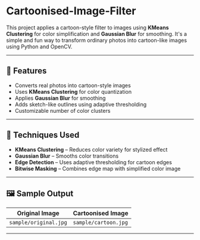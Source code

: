 # Cartoonised-Image-Filter
This project applies a cartoon-style filter to images using **KMeans Clustering** for color simplification and **Gaussian Blur** for smoothing. It's a simple and fun way to transform ordinary photos into cartoon-like images using Python and OpenCV.

---

## 📌 Features

- Converts real photos into cartoon-style images
- Uses **KMeans Clustering** for color quantization
- Applies **Gaussian Blur** for smoothing
- Adds sketch-like outlines using adaptive thresholding
- Customizable number of color clusters

---

## 🧠 Techniques Used

- **KMeans Clustering** – Reduces color variety for stylized effect
- **Gaussian Blur** – Smooths color transitions
- **Edge Detection** – Uses adaptive thresholding for cartoon edges
- **Bitwise Masking** – Combines edge map with simplified color image

---

## 🖼 Sample Output

| Original Image | Cartoonised Image |
|----------------|-------------------|
| `sample/original.jpg` | `sample/cartoon.jpg` |

---

